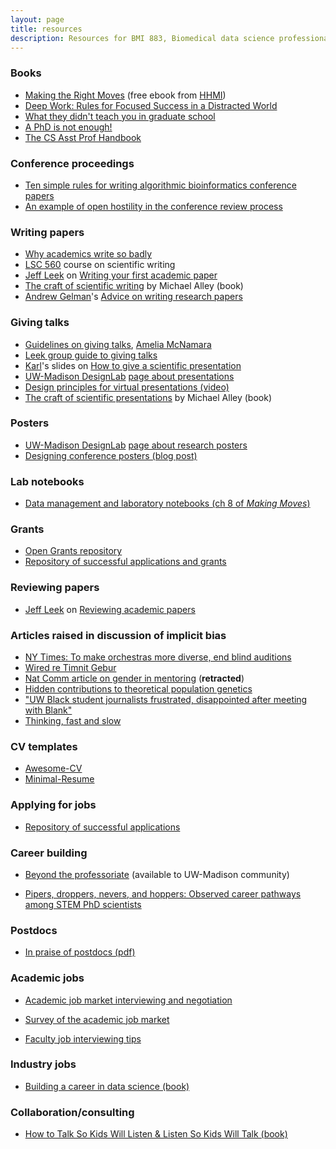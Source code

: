 ```yaml
---
layout: page
title: resources
description: Resources for BMI 883, Biomedical data science professional skills
---
```


### Books

- [Making the Right Moves](https://www.hhmi.org/science-education/programs/making-right-moves)
  (free ebook from [HHMI](https://www.hhmi.org))
- [Deep Work: Rules for Focused Success in a Distracted World](https://amazon.com/gp/product/1455586692?ie=UTF8&tag=7210-20)
- [What they didn't teach you in graduate
  school](https://amazon.com/gp/product/1579226442?ie=UTF8&tag=7210-20)
- [A PhD is not enough!](https://amazon.com/gp/product/B004EHZDE8?ie=UTF8&tag=7210-20)
- [The CS Asst Prof Handbook](https://vijay03.github.io/asstprofbook/chapters-list/)


### Conference proceedings

- [Ten simple rules for writing algorithmic bioinformatics conference papers](https://doi.org/10.1371/journal.pcbi.1007742)
- [An example of open hostility in the conference review process](https://openreview.net/forum?id=ry_WPG-A-)

### Writing papers

- [Why academics write so badly](https://areomagazine.com/2020/07/06/writing-wrongs-why-academics-write-so-badly-and-how-that-hurts-them/)
- [LSC 560](https://guide.wisc.edu/courses/lsc/) course on scientific
  writing
- [Jeff Leek](http://jtleek.com) on [Writing your first academic paper](https://github.com/jtleek/firstpaper)
- [The craft of scientific writing](https://amzn.to/3AZlP98) by Michael Alley (book)
- [Andrew Gelman](https://statmodeling.stat.columbia.edu)'s [Advice on
  writing research
  papers](https://statmodeling.stat.columbia.edu/2009/07/30/advice_on_writi/)

### Giving talks

- [Guidelines on giving
  talks](https://www.amelia.mn/blog/misc/2020/04/16/presentations.html),
  [Amelia McNamara](https://www.amelia.mn/)
- [Leek group guide to giving
  talks](https://github.com/jtleek/talkguide)
- [Karl](https://kbroman.org)'s slides on [How to give a scientific presentation](https://www.biostat.wisc.edu/~kbroman/talks/giving_talks.pdf)
- [UW-Madison DesignLab](https://designlab.wisc.edu) [page about presentations](https://designlab.wisc.edu/resources/projects/presentations/)
- [Design principles for virtual presentations (video)](https://uwmadison.box.com/s/9mjv8jiai3qt5nbbssk5c56dc8qugc4g)
- [The craft of scientific presentations](https://amzn.to/3mDqxU2) by Michael Alley (book)

### Posters

- [UW-Madison DesignLab](https://designlab.wisc.edu) [page about research posters](https://designlab.wisc.edu/resources/projects/posters/)
- [Designing conference posters (blog post)](https://colinpurrington.com/tips/poster-design)

### Lab notebooks

- [Data management and laboratory notebooks (ch 8 of _Making Moves_)](http://www.hhmi.org/sites/default/files/Educational%20Materials/Lab%20Management/Making%20the%20Right%20Moves/moves2_ch8.pdf#page=3)

### Grants

- [Open Grants repository](https://www.ogrants.org/)
- [Repository of successful applications and grants](https://github.com/RILAB/statements)


### Reviewing papers

- [Jeff Leek](http://jtleek.com) on [Reviewing academic papers](https://github.com/jtleek/reviews)


### Articles raised in discussion of implicit bias

- [NY Times: To make orchestras more diverse, end blind auditions](https://www.nytimes.com/2020/07/16/arts/music/blind-auditions-orchestras-race.html?unlocked_article_code=QHDH-4SEnUEUsPh6JJbd4ZeJS2Jux4xfifu_hnWN8gBYs9ypaLXIzGWLFlEP9kJ4nI1TW7MtPprRlR5D_BIXpIUzGAseG2NVsKCC8HZRcgPlg7FlHs3-YorQgsBagGxHdqSnzZwD8hf0UrWagBlqfRcvGxDay9Wcjy2bN1enkhP9FRpGHIW65A6o3lK_jQCtjb-NjL1o6C8Bd7wZMdcKlpyLDkYLzikBlUdT5CQZ-KyH0oAXE5BNC79KfN9KtHR6nh7hjPetHXcUvpjHuUhW_pIYkjn2TcdgxTgmXaN652cjwO_Im8rKWL9FWv-mZxPJHR7OD_R7NtTDAitx2bFa4hNKwIOHbDqymS9oOg&smid=share-url)
- [Wired re Timnit Gebur](https://www.wired.com/story/prominent-ai-ethics-researcher-says-google-fired-her/)
- [Nat Comm article on gender in
  mentoring](https://doi.org/10.1038/s41467-020-19723-8) (**retracted**)
- [Hidden contributions to theoretical population genetics](https://doi.org/10.1534/genetics.118.301277)
- ["UW Black student journalists frustrated, disappointed after
  meeting with Blank"](https://madison.com/ct/news/local/education/uw-black-student-journalists-frustrated-disappointed-after-meeting-with-blank/article_bf9cd73f-6385-50e3-b789-c3a33a6f91b0.html)
- [Thinking, fast and slow](https://amzn.to/2VCtdUO)

### CV templates

- [Awesome-CV](https://github.com/posquit0/Awesome-CV)
- [Minimal-Resume](https://github.com/RatulSaha/Minimal-Resume)


### Applying for jobs

- [Repository of successful applications](https://github.com/RILAB/statements)


### Career building

- [Beyond the professoriate](https://beyondprof.com/aurora/)
  (available to UW-Madison community)

- [Pipers, droppers, nevers, and hoppers: Observed career pathways
  among STEM PhD scientists](https://papers.ssrn.com/sol3/papers.cfm?abstract_id=3939090)

### Postdocs

- [In praise of postdocs (pdf)](https://imstat.org/wp-content/uploads/Bulletin32_6.pdf#page=4)

### Academic jobs

- [Academic job market interviewing and negotiation](http://web.archive.org/web/20181221203426/https://www.sciencewithdrdoom.com/blog-1/2018/4/1/academic-job-market-interviewing-negotiation)

- [Survey of the academic job market](https://doi.org/10.1101/796466)

- [Faculty job interviewing tips](http://www.jeffreybigham.com/blog/2020/faculty-job-interviewing-tips.html)


### Industry jobs

- [Building a career in data science (book)](https://livebook.manning.com/book/build-a-career-in-data-science)


### Collaboration/consulting

- [How to Talk So Kids Will Listen & Listen So Kids Will Talk (book)](https://amzn.to/2ME3gUl)
